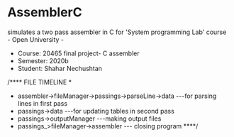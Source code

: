 # AssemblerC
simulates a two pass assembler in C for 'System programming Lab' course - Open University -

* Course: 20465 final project- C assembler
* Semester: 2020b
* Student: Shahar Nechushtan 


/**** FILE TIMELINE
 *
 * assembler->fileManager->passings->parseLine->data     ---for parsing lines in first pass
 * passings->data                                        ---for updating tables in second pass
 * passings->outputManager                               ---making output files
 * passings_>fileManager->assembler                      --- closing program
****/
